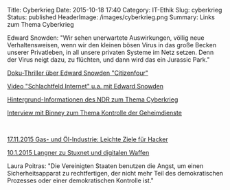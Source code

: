 Title: Cyberkrieg
Date: 2015-10-18 17:40
Category: IT-Ethik
Slug: cyberkrieg
Status: published
HeaderImage: /images/cyberkrieg.png
Summary: Links zum Thema Cyberkrieg

Edward Snowden: "Wir sehen unerwartete Auswirkungen, völlig neue
Verhaltensweisen,<!--more--> wenn wir den kleinen bösen Virus in das
große Becken unserer Privatleben, in all unsere privaten Systeme im Netz
setzen. Denn der Virus neigt dazu, zu flüchten, und dann wird das ein
Jurassic Park."

[Doku-Thriller über Edward Snowden
"Citizenfour"](http://www.chip.de/news/Snowden-Doku-Citizenfour-Oscar-Gewinner-jetzt-kostenlos-anschauen_76784926.html)

[Video "Schlachtfeld Internet" u.a. mit Edward
Snowden](http://www.daserste.de/information/reportage-dokumentation/dokus/videos/die-story-im-ersten-schlachtfeld-internet-100.html)

[Hintergrund-Informationen des NDR zum Thema
Cyberkrieg](https://www.ndr.de/nachrichten/netzwelt/Stuxnet-Die-erste-Waffe-im-digitalen-Krieg,kriegiminternet102.html)

[Interview mit Binney zum Thema Kontrolle der
Geheimdienste](http://motherboard.vice.com/de/blog/geheimdienste-sind-teure-datenmll-sammler-die-sich-nicht-an-gesetze-halten)

 

[17.11.2015 Gas- und Öl-Industrie: Leichte Ziele für
Hacker](http://m.heise.de/newsticker/meldung/Gas-und-Oel-Industrie-Leichte-Ziele-fuer-Hacker-2922912.html)

[10.1.2015 Langner zu Stuxnet und digitalen
Waffen](https://www.ndr.de/nachrichten/netzwelt/Stuxnet-Die-erste-Waffe-im-digitalen-Krieg,kriegiminternet102.html)

Laura Poitras: "Die Vereinigten Staaten benutzen die Angst, um einen
Sicherheitsapparat zu rechtfertigen, der nicht mehr Teil des
demokratischen Prozesses oder einer demokratischen Kontrolle ist."
